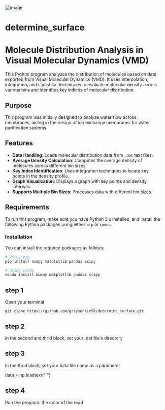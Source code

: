![image](https://github.com/user-attachments/assets/eb9bcc73-68de-4eae-8429-2b9094eafd08)

# determine_surface

# Molecule Distribution Analysis in Visual Molecular Dynamics (VMD)

This Python program analyzes the distribution of molecules based on data exported from Visual Molecular Dynamics (VMD). It uses interpolation, integration, and statistical techniques to evaluate molecular density across various bins and identifies key indices of molecular distribution.

## Purpose

This program was initially designed to analyze water flow across membranes, aiding in the design of ion exchange membranes for water purification systems.

## Features

- **Data Handling**: Loads molecular distribution data from `.dat` text files.
- **Average Density Calculation**: Computes the average density of molecules across different bin sizes.
- **Key Index Identification**: Uses integration techniques to locate key points in the density profile.
- **Graph Visualization**: Displays a graph with key points and density intervals.
- **Supports Multiple Bin Sizes**: Processes data with different bin sizes.

## Requirements

To run this program, make sure you have Python 3.x installed, and install the following Python packages using either `pip` or `conda`.

### Installation

You can install the required packages as follows:

```bash
# Using pip
pip install numpy matplotlib pandas scipy
```

```bash
# Using conda
conda install numpy matplotlib pandas scipy
```

## step 1

Open your terminal

```
git clone https://github.com/greysonkim98/determine_surface.git
```

## step 2

in the second and thrid block, set your .dat file's directory

## step 3

In the thrid block, set your data file name as a parameter

data = np.loadtext(" ")

## step 4 

Run the program. the color of the read 


